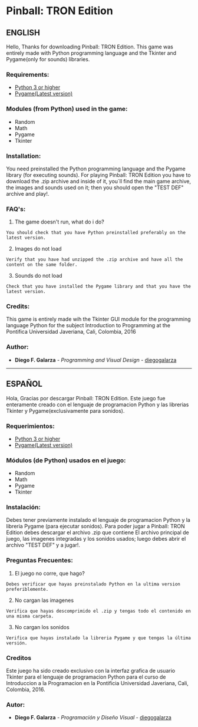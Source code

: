 # Pinball: TRON Edition

## ENGLISH
Hello,
Thanks for downloading Pinball: TRON Edition. This game was entirely made with Python programming language and the
Tkinter and Pygame(only for sounds) libraries.

### Requirements:
* [Python 3 or higher](https://www.python.org/downloads/)
* [Pygame(Latest version)](https://www.pygame.org/news)

### Modules (from Python) used in the game:
* Random
* Math
* Pygame
* Tkinter

### Installation:
You need preinstalled the Python programming language and the Pygame library (for executing sounds).
For playing Pinball: TRON Edition you have to download the .zip archive and inside of it, you´ll find the main game archive,
the images and sounds used on it; then you should open the "TEST DEF" archive and play!.

### FAQ's:
1. The game doesn't run, what do i do?
```
You should check that you have Python preinstalled preferably on the latest version.
```
2. Images do not load
```
Verify that you have had unzipped the .zip archive and have all the content on the same folder.
```
3. Sounds do not load
```
Check that you have installed the Pygame library and that you have the latest version.
```

### Credits:
This game is entirely made wih the Tkinter GUI module for the programming language Python for the subject Introduction to Programming 
at the Pontifica Universidad Javeriana, Cali, Colombia, 2016

### Author:
* **Diego F. Galarza** - *Programming and Visual Design* - [diegogalarza](https://github.com/diegogalarza)
---
## ESPAÑOL
Hola,
Gracias por descargar Pinball: TRON Edition. Este juego fue enteramente creado con el lenguaje de programacion Python 
y las librerias Tkinter y Pygame(exclusivamente para sonidos).

### Requerimientos:
* [Python 3 or higher](https://www.python.org/downloads/)
* [Pygame(Latest version)](https://www.pygame.org/news)

### Módulos (de Python) usados en el juego:
+ Random
+ Math
+ Pygame
+ Tkinter

### Instalación:
Debes tener previamente instalado el lenguaje de programacion Python y la libreria Pygame (para ejecutar sonidos).
Para poder jugar a Pinball: TRON Edition debes descargar el archivo .zip que contiene El archivo principal de juego, 
las imagenes integradas y los sonidos usados; luego debes abrir el archivo "TEST DEF" y a jugar!.

### Preguntas Frecuentes:
1. El juego no corre, que hago?
```
Debes verificar que hayas preinstalado Python en la ultima version preferiblemente.
```
2. No cargan las imagenes
```
Verifica que hayas descomprimido el .zip y tengas todo el contenido en una misma carpeta.
```
3. No cargan los sonidos
```
Verifica que hayas instalado la libreria Pygame y que tengas la última versión.
```
### Creditos
Este juego ha sido creado exclusivo con la interfaz grafica de usuario Tkinter para el lenguaje de programacion
Python para el curso de Introduccion a la Programacion en la Pontificia Universidad Javeriana, Cali, Colombia, 2016.
### Autor:
* **Diego F. Galarza** - *Programación y Diseño Visual* - [diegogalarza](https://github.com/diegogalarza)
